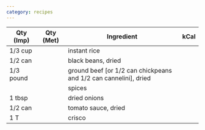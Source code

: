 ```yaml
---
category: recipes
---
```


| Qty (Imp)		| Qty (Met) | Ingredient 		| kCal  |
| ------------- | --------- | ------------ 		| ----- |
| 1/3 cup 		|			| instant rice 		|
| 1/2 can 		| 			| black beans, dried|
| 1/3 pound 	|			| ground beef [or 1/2 can chickpeans and 1/2 can cannelini], dried |
|				|			| spices			|
| 1 tbsp 		| 			| dried onions		|
| 1/2 can 		| 			| tomato sauce, dried |
| 1 T 			|			| crisco 			|